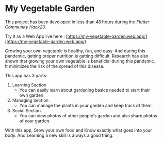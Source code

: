 # My Vegetable Garden

This project has been developed in less than 48 hours during the *Flutter Community Hack20*.

Try it as a Web App live here : [https://my-vegetable-garden.web.app/](https://my-vegetable-garden.web.app/)

Growing your own vegetable is healthy, fun, and easy. And during this pandemic, getting proper nutrition is getting difficult. Research has also shown that growing your own vegetable is beneficial during this pandemic. It minimizes the risk of the spread of this disease.

This app has 3 parts:

1. Learning Section
	- You can easily learn about gardening basics needed to start their own garden.
2. Managing Section
	- You can manage the plants in your garden and keep track of them.
3. Social Section
	- You can view photos of other people's garden and also share photos of your garden.

With this app, Grow your own food and Know exactly what goes into your body. And Learning a new skill is always a good thing.
